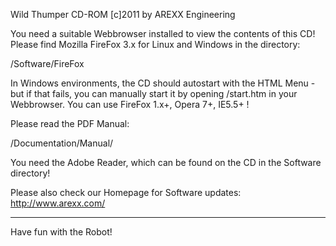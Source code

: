 Wild Thumper CD-ROM
[c]2011 by AREXX Engineering 

You need a suitable Webbrowser installed to view the 
contents of this CD!
Please find Mozilla FireFox 3.x for Linux and Windows 
in the directory:

<cd-rom-drive>/Software/FireFox

In Windows environments, the CD should autostart with
the HTML Menu - but if that fails, you can manually start 
it by opening <cd-rom-drive>/start.htm in your Webbrowser.
You can use FireFox 1.x+, Opera 7+, IE5.5+ !

Please read the PDF Manual:

<cd-rom-drive>/Documentation/Manual/

You need the Adobe Reader, which can be
found on the CD in the Software directory!


Please also check our Homepage for Software updates:
http://www.arexx.com/


----------

Have fun with the Robot!

